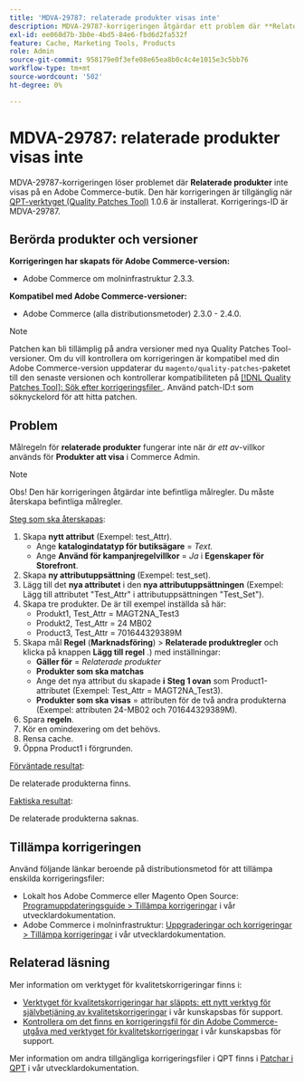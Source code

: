 ```yaml
---
title: 'MDVA-29787: relaterade produkter visas inte'
description: MDVA-29787-korrigeringen åtgärdar ett problem där **Relaterade produkter** inte visas på en Adobe Commerce-butik. Den här korrigeringen är tillgänglig när [QPT-verktyget (Quality Patches Tool)](/help/announcements/adobe-commerce-announcements/magento-quality-patches-released-new-tool-to-self-serve-quality-patches.md) 1.0.6 är installerat. Korrigerings-ID är MDVA-29787.
exl-id: ee060d7b-3b0e-4bd5-84e6-fbd6d2fa532f
feature: Cache, Marketing Tools, Products
role: Admin
source-git-commit: 958179e0f3efe08e65ea8b0c4c4e1015e3c5bb76
workflow-type: tm+mt
source-wordcount: '502'
ht-degree: 0%

---
```


# MDVA-29787: relaterade produkter visas inte

MDVA-29787-korrigeringen löser problemet där **Relaterade produkter** inte visas på en Adobe Commerce-butik. Den här korrigeringen är tillgänglig när [QPT-verktyget (Quality Patches Tool)](/help/announcements/adobe-commerce-announcements/magento-quality-patches-released-new-tool-to-self-serve-quality-patches.md) 1.0.6 är installerat. Korrigerings-ID är MDVA-29787.

## Berörda produkter och versioner

**Korrigeringen har skapats för Adobe Commerce-version:**

* Adobe Commerce om molninfrastruktur 2.3.3.

**Kompatibel med Adobe Commerce-versioner:**

* Adobe Commerce (alla distributionsmetoder) 2.3.0 - 2.4.0.

>[!NOTE]
>
>Patchen kan bli tillämplig på andra versioner med nya Quality Patches Tool-versioner. Om du vill kontrollera om korrigeringen är kompatibel med din Adobe Commerce-version uppdaterar du `magento/quality-patches`-paketet till den senaste versionen och kontrollerar kompatibiliteten på [[!DNL Quality Patches Tool]: Sök efter korrigeringsfiler ](https://devdocs.magento.com/quality-patches/tool.html#patch-grid). Använd patch-ID:t som söknyckelord för att hitta patchen.

## Problem

Målregeln för **relaterade produkter** fungerar inte när *är ett av*-villkor används för **Produkter att visa** i Commerce Admin.

>[!NOTE]
>
>Obs! Den här korrigeringen åtgärdar inte befintliga målregler. Du måste återskapa befintliga målregler.

<u>Steg som ska återskapas</u>:

1. Skapa **nytt attribut** (Exempel: test\_Attr).
   * Ange **katalogindatatyp för butiksägare** = *Text.*
   * Ange **Använd för kampanjregelvillkor** = *Ja* i **Egenskaper för Storefront**.
1. Skapa **ny attributuppsättning** (Exempel: test\_set).
1. Lägg till det **nya attributet** i den **nya attributuppsättningen** (Exempel: Lägg till attributet &quot;Test\_Attr&quot; i attributuppsättningen &quot;Test\_Set&quot;).
1. Skapa tre produkter. De är till exempel inställda så här:
   * Produkt1, Test\_Attr = MAGT2NA\_Test3
   * Produkt2, Test\_Attr = 24 MB02
   * Product3, Test\_Attr = 701644329389M
1. Skapa mål **Regel** (**Marknadsföring**)   > **Relaterade produktregler** och klicka på knappen **Lägg till regel** .) med inställningar:
   * **Gäller för** = *Relaterade produkter*
   * **Produkter som ska matchas**
   * Ange det nya attribut du skapade **i** **Steg 1 ovan** som Product1-attributet (Exempel: Test\_Attr = MAGT2NA\_Test3).
   * **Produkter som ska visas** = attributen för de två andra produkterna (Exempel: attributen 24-MB02 och 701644329389M).
1. Spara **regeln**.
1. Kör en omindexering om det behövs.
1. Rensa cache.
1. Öppna Product1 i förgrunden.

<u>Förväntade resultat</u>:

De relaterade produkterna finns.

<u>Faktiska resultat</u>:

De relaterade produkterna saknas.

## Tillämpa korrigeringen

Använd följande länkar beroende på distributionsmetod för att tillämpa enskilda korrigeringsfiler:

* Lokalt hos Adobe Commerce eller Magento Open Source: [Programuppdateringsguide > Tillämpa korrigeringar](https://devdocs.magento.com/guides/v2.4/comp-mgr/patching/mqp.html) i vår utvecklardokumentation.
* Adobe Commerce i molninfrastruktur: [Uppgraderingar och korrigeringar > Tillämpa korrigeringar](https://devdocs.magento.com/cloud/project/project-patch.html) i vår utvecklardokumentation.

## Relaterad läsning

Mer information om verktyget för kvalitetskorrigeringar finns i:

* [Verktyget för kvalitetskorrigeringar har släppts: ett nytt verktyg för självbetjäning av kvalitetskorrigeringar](/help/announcements/adobe-commerce-announcements/magento-quality-patches-released-new-tool-to-self-serve-quality-patches.md) i vår kunskapsbas för support.
* [Kontrollera om det finns en korrigeringsfil för din Adobe Commerce-utgåva med verktyget för kvalitetskorrigeringar](/help/support-tools/patches-available-in-qpt-tool/check-patch-for-magento-issue-with-magento-quality-patches.md) i vår kunskapsbas för support.

Mer information om andra tillgängliga korrigeringsfiler i QPT finns i [Patchar i QPT](https://devdocs.magento.com/quality-patches/tool.html#patch-grid) i vår utvecklardokumentation.
